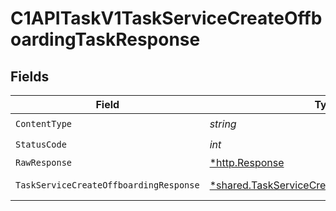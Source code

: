 # C1APITaskV1TaskServiceCreateOffboardingTaskResponse


## Fields

| Field                                                                                                       | Type                                                                                                        | Required                                                                                                    | Description                                                                                                 |
| ----------------------------------------------------------------------------------------------------------- | ----------------------------------------------------------------------------------------------------------- | ----------------------------------------------------------------------------------------------------------- | ----------------------------------------------------------------------------------------------------------- |
| `ContentType`                                                                                               | *string*                                                                                                    | :heavy_check_mark:                                                                                          | N/A                                                                                                         |
| `StatusCode`                                                                                                | *int*                                                                                                       | :heavy_check_mark:                                                                                          | N/A                                                                                                         |
| `RawResponse`                                                                                               | [*http.Response](https://pkg.go.dev/net/http#Response)                                                      | :heavy_minus_sign:                                                                                          | N/A                                                                                                         |
| `TaskServiceCreateOffboardingResponse`                                                                      | [*shared.TaskServiceCreateOffboardingResponse](../../models/shared/taskservicecreateoffboardingresponse.md) | :heavy_minus_sign:                                                                                          | Successful response                                                                                         |